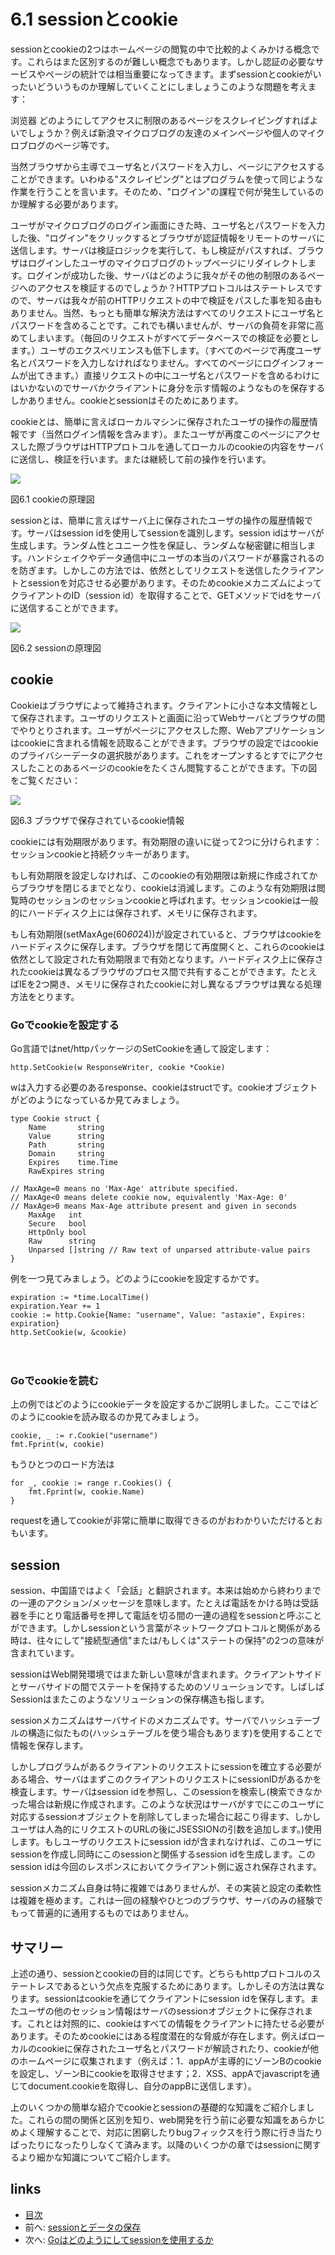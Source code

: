 # 6.1 sessionとcookie
sessionとcookieの2つはホームページの閲覧の中で比較的よくみかける概念です。これらはまた区別するのが難しい概念でもあります。しかし認証の必要なサービスやページの統計では相当重要になってきます。まずsessionとcookieがいったいどういうものか理解していくことにしましょうこのような問題を考えます：

浏览器
どのようにしてアクセスに制限のあるページをスクレイピングすればよいでしょうか？例えば新浪マイクロブログの友達のメインページや個人のマイクロブログのページ等です。

当然ブラウザから主導でユーザ名とパスワードを入力し、ページにアクセスすることができます。いわゆる"スクレイピング"とはプログラムを使って同じような作業を行うことを言います。そのため、"ログイン"の課程で何が発生しているのか理解する必要があります。

ユーザがマイクロブログのログイン画面にきた時、ユーザ名とパスワードを入力した後、"ログイン"をクリックするとブラウザが認証情報をリモートのサーバに送信します。サーバは検証ロジックを実行して、もし検証がパスすれば、ブラウザはログインしたユーザのマイクロブログのトップページにリダイレクトします。ログインが成功した後、サーバはどのように我々がその他の制限のあるページへのアクセスを検証するのでしょうか？HTTPプロトコルはステートレスですので、サーバは我々が前のHTTPリクエストの中で検証をパスした事を知る由もありません。当然、もっとも簡単な解決方法はすべてのリクエストにユーザ名とパスワードを含めることです。これでも構いませんが、サーバの負荷を非常に高めてしまいます。（毎回のリクエストがすべてデータベースでの検証を必要とします。）ユーザのエクスペリエンスも低下します。（すべてのページで再度ユーザ名とパスワードを入力しなければなりません。すべてのページにログインフォームが出てきます。）直接リクエストの中にユーザ名とパスワードを含めるわけにはいかないのでサーバかクライアントに身分を示す情報のようなものを保存するしかありません。cookieとsessionはそのためにあります。

cookieとは、簡単に言えばローカルマシンに保存されたユーザの操作の履歴情報です（当然ログイン情報を含みます）。またユーザが再度このページにアクセスした際ブラウザはHTTPプロトコルを通してローカルのcookieの内容をサーバに送信し、検証を行います。または継続して前の操作を行います。

![](images/6.1.cookie2.png?raw=true)

図6.1 cookieの原理図

sessionとは、簡単に言えばサーバ上に保存されたユーザの操作の履歴情報です。サーバはsession idを使用してsessionを識別します。session idはサーバが生成します。ランダム性とユニーク性を保証し、ランダムな秘密鍵に相当します。ハンドシェイクやデータ通信中にユーザの本当のパスワードが暴露されるのを防ぎます。しかしこの方法では、依然としてリクエストを送信したクライアントとsessionを対応させる必要があります。そのためcookieメカニズムによってクライアントのID（session id）を取得することで、GETメソッドでidをサーバに送信することができます。

![](images/6.1.session.png?raw=true)

図6.2 sessionの原理図

## cookie
Cookieはブラウザによって維持されます。クライアントに小さな本文情報として保存されます。ユーザのリクエストと画面に沿ってWebサーバとブラウザの間でやりとりされます。ユーザがページにアクセスした際、Webアプリケーションはcookieに含まれる情報を読取ることができます。ブラウザの設定ではcookieのプライバシーデータの選択肢があります。これをオープンするとすでにアクセスしたことのあるページのcookieをたくさん閲覧することができます。下の図をご覧ください：

![](images/6.1.cookie.png?raw=true)

図6.3 ブラウザで保存されているcookie情報

cookieには有効期限があります。有効期限の違いに従って2つに分けられます：セッションcookieと持続クッキーがあります。

もし有効期限を設定しなければ、このcookieの有効期限は新規に作成されてからブラウザを閉じるまでとなり、cookieは消滅します。このような有効期限は閲覧時のセッションのセッションcookieと呼ばれます。セッションcookieは一般的にハードディスク上には保存されず、メモリに保存されます。

もし有効期限(setMaxAge(60*60*24))が設定されていると、ブラウザはcookieをハードディスクに保存します。ブラウザを閉じて再度開くと、これらのcookieは依然として設定された有効期限まで有効となります。ハードディスク上に保存されたcookieは異なるブラウザのプロセス間で共有することができます。たとえばIEを2つ開き、メモリに保存されたcookieに対し異なるブラウザは異なる処理方法をとります。
　　

### Goでcookieを設定する
Go言語ではnet/httpパッケージのSetCookieを通して設定します：

	http.SetCookie(w ResponseWriter, cookie *Cookie)

wは入力する必要のあるresponse、cookieはstructです。cookieオブジェクトがどのようになっているか見てみましょう。

	type Cookie struct {
		Name       string
		Value      string
		Path       string
		Domain     string
		Expires    time.Time
		RawExpires string

	// MaxAge=0 means no 'Max-Age' attribute specified.
	// MaxAge<0 means delete cookie now, equivalently 'Max-Age: 0'
	// MaxAge>0 means Max-Age attribute present and given in seconds
		MaxAge   int
		Secure   bool
		HttpOnly bool
		Raw      string
		Unparsed []string // Raw text of unparsed attribute-value pairs
	}

例を一つ見てみましょう。どのようにcookieを設定するかです。

	expiration := *time.LocalTime()
	expiration.Year += 1
	cookie := http.Cookie{Name: "username", Value: "astaxie", Expires: expiration}
	http.SetCookie(w, &cookie)

　　
### Goでcookieを読む
上の例ではどのようにcookieデータを設定するかご説明しました。ここではどのようにcookieを読み取るのか見てみましょう。

	cookie, _ := r.Cookie("username")
	fmt.Fprint(w, cookie)

もうひとつのロード方法は

	for _, cookie := range r.Cookies() {
		fmt.Fprint(w, cookie.Name)
	}

requestを通してcookieが非常に簡単に取得できるのがおわかりいただけるとおもいます。

## session

session、中国語ではよく「会話」と翻訳されます。本来は始めから終わりまでの一連のアクション/メッセージを意味します。たとえば電話をかける時は受話器を手にとり電話番号を押して電話を切る間の一連の過程をsessionと呼ぶことができます。しかしsessionという言葉がネットワークプロトコルと関係がある時は、往々にして"接続型通信"または/もしくは"ステートの保持"の2つの意味が含まれています。

sessionはWeb開発環境ではまた新しい意味が含まれます。クライアントサイドとサーバサイドの間でステートを保持するためのソリューションです。しばしばSessionはまたこのようなソリューションの保存構造も指します。

sessionメカニズムはサーバサイドのメカニズムです。サーバでハッシュテーブルの構造に似たもの(ハッシュテーブルを使う場合もあります)を使用することで情報を保存します。

しかしプログラムがあるクライアントのリクエストにsessionを確立する必要がある場合、サーバはまずこのクライアントのリクエストにsessionIDがあるかを検査します。サーバはsession idを参照し、このsessionを検索し(検索できなかった場合は新規に作成されます。このような状況はサーバがすでにこのユーザに対応するsessionオブジェクトを削除してしまった場合に起こり得ます、しかしユーザは人為的にリクエストのURLの後にJSESSIONの引数を追加します。)使用します。もしユーザのリクエストにsession idが含まれなければ、このユーザにsessionを作成し同時にこのsessionと関係するsession idを生成します。このsession idは今回のレスポンスにおいてクライアント側に返され保存されます。

sessionメカニズム自身は特に複雑ではありませんが、その実装と設定の柔軟性は複雑を極めます。これは一回の経験やひとつのブラウザ、サーバのみの経験でもって普遍的に通用するものではありません。

## サマリー

上述の通り、sessionとcookieの目的は同じです。どちらもhttpプロトコルのステートレスであるという欠点を克服するためにあります。しかしその方法は異なります。sessionはcookieを通じてクライアントにsession idを保存します。またユーザの他のセッション情報はサーバのsessionオブジェクトに保存されます。これとは対照的に、cookieはすべての情報をクライアントに持たせる必要があります。そのためcookieにはある程度潜在的な脅威が存在します。例えばローカルのcookieに保存されたユーザ名とパスワードが解読されたり、cookieが他のホームページに収集されます（例えば：1．appAが主導的にゾーンBのcookieを設定し、ゾーンBにcookieを取得させます；2．XSS、appAでjavascriptを通じてdocument.cookieを取得し、自分のappBに送信します）。


上のいくつかの簡単な紹介でcookieとsessionの基礎的な知識をご紹介しました。これらの間の関係と区別を知り、web開発を行う前に必要な知識をあらかじめよく理解することで、対応に困窮したりbugフィックスを行う際に行き当たりばったりになったりしなくて済みます。以降のいくつかの章ではsessionに関するより細かな知識についてご紹介します。

## links
   * [目次](<preface.md>)
   * 前へ: [sessionとデータの保存](<06.0.md>)
   * 次へ: [Goはどのようにしてsessionを使用するか](<06.2.md>)

